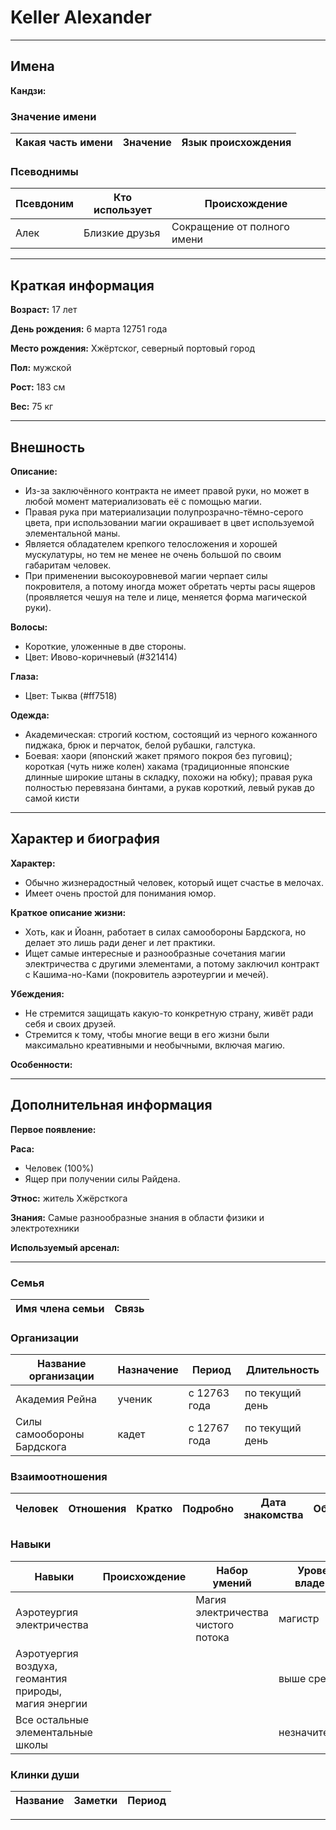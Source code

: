 # Keller Alexander

---

## Имена

**Кандзи:**

### Значение имени

| Какая часть имени | Значение | Язык происхождения |
| ----------------- | -------- | ------------------ |

### Псеводнимы

| Псевдоним | Кто использует | Происхождение               |
| --------- | -------------- | --------------------------- |
| Алек      | Близкие друзья | Сокращение от полного имени |

---

## Краткая информация

**Возраст:** 17 лет

**День рождения:** 6 марта 12751 года

**Место рождения:** Хжёртског, северный портовый город

**Пол:** мужской

**Рост:** 183 см

**Вес:** 75 кг

---

## Внешность

**Описание:**
+ Из-за заключённого контракта не имеет правой руки, но может в любой момент материализовать её с помощью магии.
+ Правая рука при материализации полупрозрачно-тёмно-серого цвета, при использовании магии окрашивает в цвет используемой элементальной маны.
+ Является обладателем крепкого телосложения и хорошей мускулатуры, но тем не менее не очень большой по своим габаритам человек.
+ При применении высокоуровневой магии черпает силы покровителя, а потому иногда может обретать черты расы ящеров (проявляется чешуя на теле и лице, меняется форма магической руки).

**Волосы:**
+ Короткие, уложенные в две стороны.
+ Цвет: Ивово-коричневый (#321414)

**Глаза:**
+ Цвет: Тыква (#ff7518)

**Одежда:**
+ Академическая: строгий костюм, состоящий из черного кожанного пиджака, брюк и перчаток, белой рубашки, галстука.
+ Боевая: хаори (японский жакет прямого покроя без пуговиц);
короткая (чуть ниже колен) хакама (традиционные японские длинные широкие штаны в складку, похожи на юбку);
правая рука полностью перевязана бинтами, а рукав короткий, левый рукав до самой кисти

---

## Характер и биография

**Характер:**
+ Обычно жизнерадостный человек, который ищет счастье в мелочах. 
+ Имеет очень простой для понимания юмор.

**Краткое описание жизни:**
+ Хоть, как и Йоанн, работает в силах самообороны Бардскога, но делает это лишь ради денег и лет практики.
+ Ищет самые интересные и разнообразные сочетания магии электричества с другими элементами, а потому заключил контракт с Кашима-но-Ками (покровитель аэротеургии и мечей).

**Убеждения:**
+ Не стремится защищать какую-то конкретную страну, живёт ради себя и своих друзей.
+ Стремится к тому, чтобы многие вещи в его жизни были максимально креативными и необычными, включая магию.

**Особенности:**

---

## Дополнительная информация

**Первое появление:**

**Раса:** 
+ Человек (100%)
+ Ящер при получении силы Райдена.

**Этнос:** житель Хжёрсткога

**Знания:** Самые разнообразные знания в области физики и электротехники

**Используемый арсенал:**

---

### Семья

| Имя члена семьи | Связь |
| --------------- | ----- |

### Организации

| Название организации       | Назначение | Период       | Длительность    |
| -------------------------- | ---------- | ------------ | --------------- |
| Академия Рейна             | ученик     | c 12763 года | по текущий день |
| Силы самообороны Бардскога | кадет      | с 12767 года | по текущий день |

### Взаимоотношения

| Человек | Отношения | Кратко | Подробно | Дата знакомства | Обстоятельства |
| ------- | --------- | ------ | -------- | --------------- | -------------- |

### Навыки

| Навыки                                                | Происхождение | Набор умений                       | Уровень владения | Заметки |
| ----------------------------------------------------- | ------------- | ---------------------------------- | ---------------- | ------- |
| Аэротеургия электричества                             |               | Магия электричества чистого потока | магистр          |
| Аэротуергия воздуха, геомантия природы, магия энергии |               |                                    | выше среднего    |
| Все остальные элементальные школы                     |               |                                    | незначительный   |

### Клинки души

| Название | Заметки | Период |
| -------- | ------- | ------ |

---
